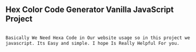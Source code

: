 ## Hex Color Code Generator Vanilla JavaScript Project

```bash

Basically We Need Hexa Code in Our website usage so in this project we provide hexacode through
javascript. Its Easy and simple. I hope Is Really Helpful For you.

```